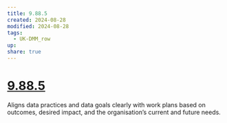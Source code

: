 ```yaml
---
title: 9.88.5
created: 2024-08-28
modified: 2024-08-28
tags:
  - UK-DMM_row
up: 
share: true
---
```

# [9.88.5](9.88.5.md)

Aligns data practices and data goals clearly with work plans based on outcomes, desired impact, and the organisation’s current and future needs.
